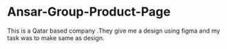 # Ansar-Group-Product-Page
This is a Qatar based company .They give me a design using figma and my task was to make same as design.
